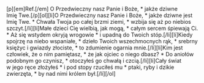 [p][em]Ref.[/em] O Przedwieczny nasz Panie i Boże, * jakże dziwne Imię Twe.[/p][ol][li]O Przedwieczny nasz Panie i Boże, * jakże dziwne jest Imię Twe. * Chwała Twoja po całej brzmi ziemi, * wzbija się aż po niebios szczyt.[/li][li]Małe dzieci Cię wielbią, jak mogą, * całym sercem śpiewają Ci. * Aż się wstydem okryją wrogowie * i upadną do Twoich stóp.[/li][li]Kiedy spojrzę na niebo wspaniałe, * dzieło Twoich wszechmocnych rąk, * srebrny księżyc i gwiazdy złociste, * to zdumienie ogarnia mnie.[/li][li]Kim jest człowiek, że o nim pamiętasz, * że jak ojciec o niego dbasz? * Do aniołów podobnym go czynisz, * otoczyłeś go chwałą i czcią.[/li][li]Cały świat w jego ręce złożyłeś * i pod stopy rzuciłeś mu * ptaki, ryby i dzikie zwierzęta, * by nad nimi królem był.[/li][/ol]
